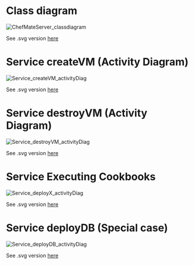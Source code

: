 # Class diagram

![ChefMateServer_classdiagram](https://github.com/APIBrickwork/Chef.io-gRPC-API/blob/master/diagrams/ChefMateServer_classdiagram.png)

See .svg version [here](https://github.com/APIBrickwork/Chef.io-gRPC-API/blob/master/diagrams/ChefMateServer_classdiagram.svg)

# Service createVM (Activity Diagram)

![Service_createVM_activityDiag](https://github.com/APIBrickwork/Chef.io-gRPC-API/blob/master/diagrams/createVM_activitydiag.png)

See .svg version [here](https://github.com/APIBrickwork/Chef.io-gRPC-API/blob/master/diagrams/createVM_activitydiag.svg)

# Service destroyVM (Activity Diagram)

![Service_destroyVM_activityDiag](https://github.com/APIBrickwork/Chef.io-gRPC-API/blob/master/diagrams/destroyVM_activitydiag.png)

See .svg version [here](https://github.com/APIBrickwork/Chef.io-gRPC-API/blob/master/diagrams/destroyVM_activitydiag.svg)

# Service Executing Cookbooks

![Service_deployX_activityDiag](https://github.com/APIBrickwork/Chef.io-gRPC-API/blob/master/diagrams/deployX_activitydiag.png)

See .svg version [here](https://github.com/APIBrickwork/Chef.io-gRPC-API/blob/master/diagrams/deployX_activitydiag.svg)

# Service deployDB (Special case)

![Service_deployDB_activityDiag](https://github.com/APIBrickwork/Chef.io-gRPC-API/blob/master/diagrams/deployDB_activitydiag.png)

See .svg version [here](https://github.com/APIBrickwork/Chef.io-gRPC-API/blob/master/diagrams/deployDB_activitydiag.svg)
